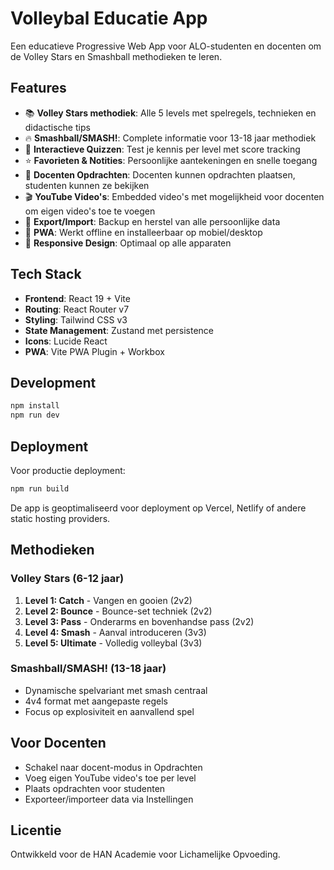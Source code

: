 # Volleybal Educatie App

Een educatieve Progressive Web App voor ALO-studenten en docenten om de Volley Stars en Smashball methodieken te leren.

## Features

- 📚 **Volley Stars methodiek**: Alle 5 levels met spelregels, technieken en didactische tips
- 🔥 **Smashball/SMASH!**: Complete informatie voor 13-18 jaar methodiek
- 🎯 **Interactieve Quizzen**: Test je kennis per level met score tracking
- ⭐ **Favorieten & Notities**: Persoonlijke aantekeningen en snelle toegang
- 📝 **Docenten Opdrachten**: Docenten kunnen opdrachten plaatsen, studenten kunnen ze bekijken
- 🎬 **YouTube Video's**: Embedded video's met mogelijkheid voor docenten om eigen video's toe te voegen
- 💾 **Export/Import**: Backup en herstel van alle persoonlijke data
- 📱 **PWA**: Werkt offline en installeerbaar op mobiel/desktop
- 🎨 **Responsive Design**: Optimaal op alle apparaten

## Tech Stack

- **Frontend**: React 19 + Vite
- **Routing**: React Router v7
- **Styling**: Tailwind CSS v3
- **State Management**: Zustand met persistence
- **Icons**: Lucide React
- **PWA**: Vite PWA Plugin + Workbox

## Development

```bash
npm install
npm run dev
```

## Deployment

Voor productie deployment:

```bash
npm run build
```

De app is geoptimaliseerd voor deployment op Vercel, Netlify of andere static hosting providers.

## Methodieken

### Volley Stars (6-12 jaar)
1. **Level 1: Catch** - Vangen en gooien (2v2)
2. **Level 2: Bounce** - Bounce-set techniek (2v2) 
3. **Level 3: Pass** - Onderarms en bovenhandse pass (2v2)
4. **Level 4: Smash** - Aanval introduceren (3v3)
5. **Level 5: Ultimate** - Volledig volleybal (3v3)

### Smashball/SMASH! (13-18 jaar)
- Dynamische spelvariant met smash centraal
- 4v4 format met aangepaste regels
- Focus op explosiviteit en aanvallend spel

## Voor Docenten

- Schakel naar docent-modus in Opdrachten
- Voeg eigen YouTube video's toe per level
- Plaats opdrachten voor studenten
- Exporteer/importeer data via Instellingen

## Licentie

Ontwikkeld voor de HAN Academie voor Lichamelijke Opvoeding.
